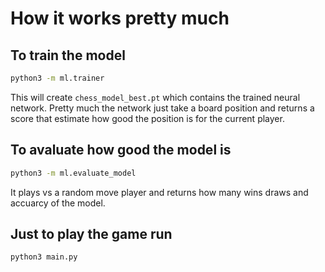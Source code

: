 # How it works pretty much

## To train the model  
```bash
python3 -m ml.trainer
```
This will create `chess_model_best.pt` which contains the trained neural network. Pretty much the network just take a board position and returns a score that estimate how good the position is for the current player.

## To avaluate how good the model is
```bash
python3 -m ml.evaluate_model
```
It plays vs a random move player and returns how many wins draws and accuarcy of the model.

## Just to play the game run 
```bash
python3 main.py 
```
